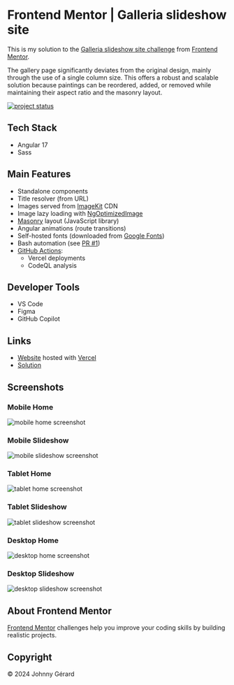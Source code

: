 # Frontend Mentor | Galleria slideshow site
This is my solution to the [Galleria slideshow site challenge](https://www.frontendmentor.io/challenges/galleria-slideshow-site-tEA4pwsa6) from [Frontend Mentor](https://www.frontendmentor.io/).

The gallery page significantly deviates from the original design, mainly through the use of a single column size.
This offers a robust and scalable solution because paintings can be reordered, added, or removed while maintaining their aspect ratio and the masonry layout.

[![project status](https://img.shields.io/badge/status-solution%20published-success?style=for-the-badge)](https://www.frontendmentor.io/solutions/galleria-slideshow-site-zUwKdEn5YJ)

 ## Tech Stack
- Angular 17
- Sass

## Main Features
- Standalone components
- Title resolver (from URL)
- Images served from [ImageKit](https://imagekit.io/) CDN
- Image lazy loading with [NgOptimizedImage](https://angular.dev/guide/image-optimization)
- [Masonry](https://masonry.desandro.com/) layout (JavaScript library)
- Angular animations (route transitions)
- Self-hosted fonts (downloaded from [Google Fonts](https://fonts.google.com))
- Bash automation (see [PR #1](../../pull/1))
- [GitHub Actions](../../tree/main/.github/workflows):
  - Vercel deployments
  - CodeQL analysis

## Developer Tools
- VS Code
- Figma
- GitHub Copilot

## Links
 - [Website](https://fem-galleria-slideshow-site-jgerard.vercel.app) hosted with [Vercel](https://vercel.com/)
 - [Solution](https://www.frontendmentor.io/solutions/galleria-slideshow-site-zUwKdEn5YJ)

## Screenshots
### Mobile Home
![mobile home screenshot](screenshots/mobile-home.avif)
### Mobile Slideshow
![mobile slideshow screenshot](screenshots/mobile-slideshow.avif)
### Tablet Home
![tablet home screenshot](screenshots/tablet-home.avif)
### Tablet Slideshow
![tablet slideshow screenshot](screenshots/tablet-slideshow.avif)
### Desktop Home
![desktop home screenshot](screenshots/desktop-home.avif)
### Desktop Slideshow
![desktop slideshow screenshot](screenshots/desktop-slideshow.avif)

## About Frontend Mentor
[Frontend Mentor](https://www.frontendmentor.io/) challenges help you improve your coding skills by building realistic projects.

## Copyright
© 2024 Johnny Gérard
